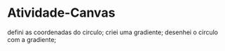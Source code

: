 # Atividade-Canvas
defini as coordenadas do circulo;
criei uma gradiente;
desenhei o circulo com a gradiente;

